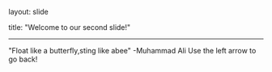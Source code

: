 layout: slide

title: "Welcome to our second slide!"

---

"Float like a butterfly,sting like  abee" -Muhammad Ali
Use the left arrow to go back!
